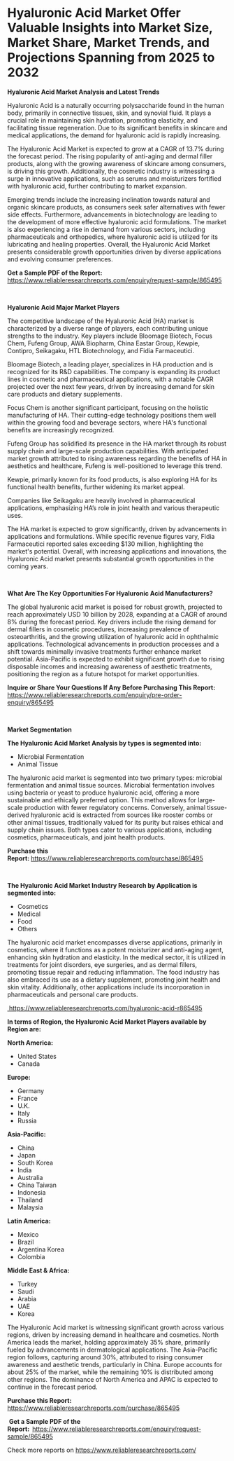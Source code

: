 <p><h1>Hyaluronic Acid Market Offer Valuable Insights into Market Size, Market Share, Market Trends, and Projections Spanning from 2025 to 2032</h1></p><p><strong>Hyaluronic Acid Market Analysis and Latest Trends</strong></p>
<p><p>Hyaluronic Acid is a naturally occurring polysaccharide found in the human body, primarily in connective tissues, skin, and synovial fluid. It plays a crucial role in maintaining skin hydration, promoting elasticity, and facilitating tissue regeneration. Due to its significant benefits in skincare and medical applications, the demand for hyaluronic acid is rapidly increasing.</p><p>The Hyaluronic Acid Market is expected to grow at a CAGR of 13.7% during the forecast period. The rising popularity of anti-aging and dermal filler products, along with the growing awareness of skincare among consumers, is driving this growth. Additionally, the cosmetic industry is witnessing a surge in innovative applications, such as serums and moisturizers fortified with hyaluronic acid, further contributing to market expansion.</p><p>Emerging trends include the increasing inclination towards natural and organic skincare products, as consumers seek safer alternatives with fewer side effects. Furthermore, advancements in biotechnology are leading to the development of more effective hyaluronic acid formulations. The market is also experiencing a rise in demand from various sectors, including pharmaceuticals and orthopedics, where hyaluronic acid is utilized for its lubricating and healing properties. Overall, the Hyaluronic Acid Market presents considerable growth opportunities driven by diverse applications and evolving consumer preferences.</p></p>
<p><strong>Get a Sample PDF of the Report:&nbsp;</strong> <a href="https://www.reliableresearchreports.com/enquiry/request-sample/865495?utm_campaign=2809&utm_medium=2&utm_source=Github&utm_content=ia&utm_term=02042025&utm_id=hyaluronic-acid">https://www.reliableresearchreports.com/enquiry/request-sample/865495</a></p>
<p>&nbsp;</p>
<p><strong>Hyaluronic Acid Major Market Players</strong></p>
<p><p>The competitive landscape of the Hyaluronic Acid (HA) market is characterized by a diverse range of players, each contributing unique strengths to the industry. Key players include Bloomage Biotech, Focus Chem, Fufeng Group, AWA Biopharm, China Eastar Group, Kewpie, Contipro, Seikagaku, HTL Biotechnology, and Fidia Farmaceutici. </p><p>Bloomage Biotech, a leading player, specializes in HA production and is recognized for its R&D capabilities. The company is expanding its product lines in cosmetic and pharmaceutical applications, with a notable CAGR projected over the next few years, driven by increasing demand for skin care products and dietary supplements.</p><p>Focus Chem is another significant participant, focusing on the holistic manufacturing of HA. Their cutting-edge technology positions them well within the growing food and beverage sectors, where HA's functional benefits are increasingly recognized.</p><p>Fufeng Group has solidified its presence in the HA market through its robust supply chain and large-scale production capabilities. With anticipated market growth attributed to rising awareness regarding the benefits of HA in aesthetics and healthcare, Fufeng is well-positioned to leverage this trend.</p><p>Kewpie, primarily known for its food products, is also exploring HA for its functional health benefits, further widening its market appeal.</p><p>Companies like Seikagaku are heavily involved in pharmaceutical applications, emphasizing HA’s role in joint health and various therapeutic uses.</p><p>The HA market is expected to grow significantly, driven by advancements in applications and formulations. While specific revenue figures vary, Fidia Farmaceutici reported sales exceeding $130 million, highlighting the market's potential. Overall, with increasing applications and innovations, the Hyaluronic Acid market presents substantial growth opportunities in the coming years.</p></p>
<p>&nbsp;</p>
<p><strong>What Are The Key Opportunities For Hyaluronic Acid Manufacturers?</strong></p>
<p><p>The global hyaluronic acid market is poised for robust growth, projected to reach approximately USD 10 billion by 2028, expanding at a CAGR of around 8% during the forecast period. Key drivers include the rising demand for dermal fillers in cosmetic procedures, increasing prevalence of osteoarthritis, and the growing utilization of hyaluronic acid in ophthalmic applications. Technological advancements in production processes and a shift towards minimally invasive treatments further enhance market potential. Asia-Pacific is expected to exhibit significant growth due to rising disposable incomes and increasing awareness of aesthetic treatments, positioning the region as a future hotspot for market opportunities.</p></p>
<p><strong>Inquire or Share Your Questions If Any Before Purchasing This Report:</strong> <a href="https://www.reliableresearchreports.com/enquiry/pre-order-enquiry/865495?utm_campaign=2809&utm_medium=2&utm_source=Github&utm_content=ia&utm_term=02042025&utm_id=hyaluronic-acid">https://www.reliableresearchreports.com/enquiry/pre-order-enquiry/865495</a></p>
<p>&nbsp;</p>
<p><strong>Market Segmentation</strong></p>
<p><strong>The Hyaluronic Acid Market Analysis by types is segmented into:</strong></p>
<p><ul><li>Microbial Fermentation</li><li>Animal Tissue</li></ul></p>
<p><p>The hyaluronic acid market is segmented into two primary types: microbial fermentation and animal tissue sources. Microbial fermentation involves using bacteria or yeast to produce hyaluronic acid, offering a more sustainable and ethically preferred option. This method allows for large-scale production with fewer regulatory concerns. Conversely, animal tissue-derived hyaluronic acid is extracted from sources like rooster combs or other animal tissues, traditionally valued for its purity but raises ethical and supply chain issues. Both types cater to various applications, including cosmetics, pharmaceuticals, and joint health products.</p></p>
<p><strong>Purchase this Report:&nbsp;</strong><a href="https://www.reliableresearchreports.com/purchase/865495?utm_campaign=2809&utm_medium=2&utm_source=Github&utm_content=ia&utm_term=02042025&utm_id=hyaluronic-acid">https://www.reliableresearchreports.com/purchase/865495</a></p>
<p>&nbsp;</p>
<p><strong>The Hyaluronic Acid Market Industry Research by Application is segmented into:</strong></p>
<p><ul><li>Cosmetics</li><li>Medical</li><li>Food</li><li>Others</li></ul></p>
<p><p>The hyaluronic acid market encompasses diverse applications, primarily in cosmetics, where it functions as a potent moisturizer and anti-aging agent, enhancing skin hydration and elasticity. In the medical sector, it is utilized in treatments for joint disorders, eye surgeries, and as dermal fillers, promoting tissue repair and reducing inflammation. The food industry has also embraced its use as a dietary supplement, promoting joint health and skin vitality. Additionally, other applications include its incorporation in pharmaceuticals and personal care products.</p></p>
<p><a href="https://www.reliableresearchreports.com/hyaluronic-acid-r865495?utm_campaign=2809&utm_medium=2&utm_source=Github&utm_content=ia&utm_term=02042025&utm_id=hyaluronic-acid">&nbsp;https://www.reliableresearchreports.com/hyaluronic-acid-r865495</a></p>
<p><strong>In terms of Region, the Hyaluronic Acid Market Players available by Region are:</strong></p>
<p>
    <p> <strong> North America: </strong>
        <ul>
            <li>United States</li>
            <li>Canada</li>
        </ul>
        </p> 
    <p> <strong> Europe: </strong>
        <ul>
            <li>Germany</li>
            <li>France</li>
            <li>U.K.</li>
            <li>Italy</li>
            <li>Russia</li>
        </ul>
        </p> 
    <p> <strong> Asia-Pacific: </strong>
        <ul>
            <li>China</li>
            <li>Japan</li>
            <li>South Korea</li>
            <li>India</li>
            <li>Australia</li>
            <li>China Taiwan</li>
            <li>Indonesia</li>
            <li>Thailand</li>
            <li>Malaysia</li>
        </ul>
        </p> 
    <p> <strong> Latin America: </strong>
        <ul>
            <li>Mexico</li>
            <li>Brazil</li>
            <li>Argentina Korea</li>
            <li>Colombia</li>
        </ul>
        </p> 
    <p> <strong> Middle East & Africa: </strong>
        <ul>
            <li>Turkey</li>
            <li>Saudi</li>
            <li>Arabia</li>
            <li>UAE</li>
            <li>Korea</li>
        </ul>
    </p>
    </p>
<p><p>The Hyaluronic Acid market is witnessing significant growth across various regions, driven by increasing demand in healthcare and cosmetics. North America leads the market, holding approximately 35% share, primarily fueled by advancements in dermatological applications. The Asia-Pacific region follows, capturing around 30%, attributed to rising consumer awareness and aesthetic trends, particularly in China. Europe accounts for about 25% of the market, while the remaining 10% is distributed among other regions. The dominance of North America and APAC is expected to continue in the forecast period.</p></p>
<p><strong>Purchase this Report: </strong><a href="https://www.reliableresearchreports.com/purchase/865495?utm_campaign=2809&utm_medium=2&utm_source=Github&utm_content=ia&utm_term=02042025&utm_id=hyaluronic-acid">https://www.reliableresearchreports.com/purchase/865495</a></p>
<p>&nbsp;<strong>Get a Sample PDF of the Report:&nbsp;&nbsp;</strong><a href="https://www.reliableresearchreports.com/enquiry/request-sample/865495?utm_campaign=2809&utm_medium=2&utm_source=Github&utm_content=ia&utm_term=02042025&utm_id=hyaluronic-acid">https://www.reliableresearchreports.com/enquiry/request-sample/865495</a></p>
<p><strong></strong></p>
<p>Check more reports on <a href="https://www.reliableresearchreports.com/?utm_campaign=2809&utm_medium=2&utm_source=Github&utm_content=ia&utm_term=02042025&utm_id=hyaluronic-acid">https://www.reliableresearchreports.com/</a></p>